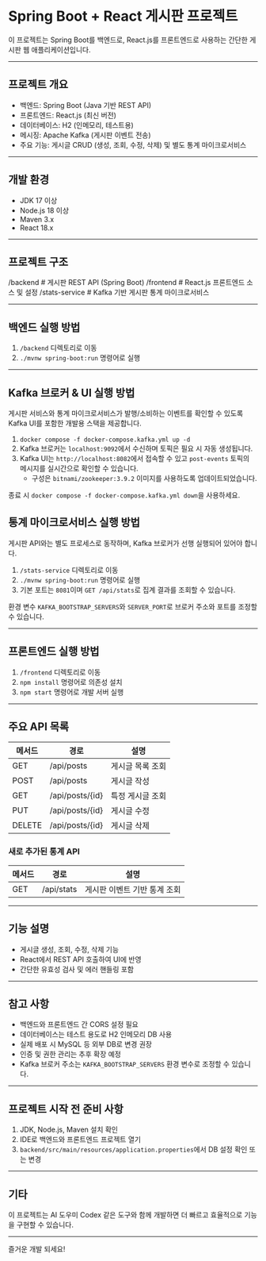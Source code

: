 # Spring Boot + React 게시판 프로젝트

이 프로젝트는 Spring Boot를 백엔드로, React.js를 프론트엔드로 사용하는 간단한 게시판 웹 애플리케이션입니다.

---

## 프로젝트 개요

- 백엔드: Spring Boot (Java 기반 REST API)
- 프론트엔드: React.js (최신 버전)
- 데이터베이스: H2 (인메모리, 테스트용)
- 메시징: Apache Kafka (게시판 이벤트 전송)
- 주요 기능: 게시글 CRUD (생성, 조회, 수정, 삭제) 및 별도 통계 마이크로서비스

---

## 개발 환경

- JDK 17 이상
- Node.js 18 이상
- Maven 3.x
- React 18.x

---

## 프로젝트 구조

/backend # 게시판 REST API (Spring Boot)
/frontend # React.js 프론트엔드 소스 및 설정
/stats-service # Kafka 기반 게시판 통계 마이크로서비스



---

## 백엔드 실행 방법

1. `/backend` 디렉토리로 이동
2. `./mvnw spring-boot:run` 명령어로 실행

---

## Kafka 브로커 & UI 실행 방법

게시판 서비스와 통계 마이크로서비스가 발행/소비하는 이벤트를 확인할 수 있도록 Kafka UI를 포함한 개발용 스택을 제공합니다.

1. `docker compose -f docker-compose.kafka.yml up -d`
2. Kafka 브로커는 `localhost:9092`에서 수신하며 토픽은 필요 시 자동 생성됩니다.
3. Kafka UI는 `http://localhost:8082`에서 접속할 수 있고 `post-events` 토픽의 메시지를 실시간으로 확인할 수 있습니다.
   - 구성은 `bitnami/zookeeper:3.9.2` 이미지를 사용하도록 업데이트되었습니다.

종료 시 `docker compose -f docker-compose.kafka.yml down`을 사용하세요.

## 통계 마이크로서비스 실행 방법

게시판 API와는 별도 프로세스로 동작하며, Kafka 브로커가 선행 실행되어 있어야 합니다.

1. `/stats-service` 디렉토리로 이동
2. `./mvnw spring-boot:run` 명령어로 실행
3. 기본 포트는 `8081`이며 `GET /api/stats`로 집계 결과를 조회할 수 있습니다.

환경 변수 `KAFKA_BOOTSTRAP_SERVERS`와 `SERVER_PORT`로 브로커 주소와 포트를 조정할 수 있습니다.

---

## 프론트엔드 실행 방법

1. `/frontend` 디렉토리로 이동
2. `npm install` 명령어로 의존성 설치
3. `npm start` 명령어로 개발 서버 실행

---

## 주요 API 목록

| 메서드 | 경로            | 설명               |
|--------|-----------------|--------------------|
| GET    | /api/posts      | 게시글 목록 조회    |
| POST   | /api/posts      | 게시글 작성        |
| GET    | /api/posts/{id} | 특정 게시글 조회    |
| PUT    | /api/posts/{id} | 게시글 수정        |
| DELETE | /api/posts/{id} | 게시글 삭제        |

### 새로 추가된 통계 API

| 메서드 | 경로        | 설명                        |
|--------|-------------|-----------------------------|
| GET    | /api/stats  | 게시판 이벤트 기반 통계 조회 |

---

## 기능 설명

- 게시글 생성, 조회, 수정, 삭제 기능
- React에서 REST API 호출하여 UI에 반영
- 간단한 유효성 검사 및 에러 핸들링 포함

---

## 참고 사항

- 백엔드와 프론트엔드 간 CORS 설정 필요
- 데이터베이스는 테스트 용도로 H2 인메모리 DB 사용
- 실제 배포 시 MySQL 등 외부 DB로 변경 권장
- 인증 및 권한 관리는 추후 확장 예정
- Kafka 브로커 주소는 `KAFKA_BOOTSTRAP_SERVERS` 환경 변수로 조정할 수 있습니다.

---

## 프로젝트 시작 전 준비 사항

1. JDK, Node.js, Maven 설치 확인
2. IDE로 백엔드와 프론트엔드 프로젝트 열기
3. `backend/src/main/resources/application.properties`에서 DB 설정 확인 또는 변경

---

## 기타

이 프로젝트는 AI 도우미 Codex 같은 도구와 함께 개발하면 더 빠르고 효율적으로 기능을 구현할 수 있습니다.

---

즐거운 개발 되세요!
